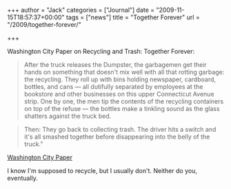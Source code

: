 +++
author = "Jack"
categories = ["Journal"]
date = "2009-11-15T18:57:37+00:00"
tags = ["news"]
title = "Together Forever"
url = "/2009/together-forever/"

+++

Washington City Paper on Recycling and Trash: Together Forever:

> After the truck releases the Dumpster, the garbagemen get their hands on something that doesn't mix well with all that rotting garbage: the recycling. They roll up with bins holding newspaper, cardboard, bottles, and cans &#8212; all dutifully separated by employees at the bookstore and other businesses on this upper Connecticut Avenue strip. One by one, the men tip the contents of the recycling containers on top of the refuse &#8212; the bottles make a tinkling sound as the glass shatters against the truck bed.

> Then: They go back to collecting trash. The driver hits a switch and it's all smashed together before disappearing into the belly of the truck."

[Washington City Paper][1]

I know I'm supposed to recycle, but I usually don't. Neither do you, eventually.

 [1]: http://www.washingtoncitypaper.com/printerpage.php?id=38060

